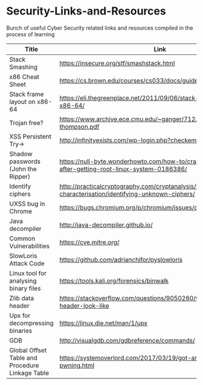 # Security-Links-and-Resources
Bunch of useful Cyber Security related links and resources compiled in the process of learning


Title | Link
------------ | -------------
Stack Smashing | https://insecure.org/stf/smashstack.html
x86 Cheat Sheet| https://cs.brown.edu/courses/cs033/docs/guides/x64_cheatsheet.pdf
Stack frame layout on x86-64 | https://eli.thegreenplace.net/2011/09/06/stack-frame-layout-on-x86-64/
Trojan free?| https://www.archive.ece.cmu.edu/~ganger/712.fall02/papers/p761-thompson.pdf
XSS Persistent Try->| http://infinityexists.com/wp-login.php?checkemail=registered
Shadow passwords (John the Ripper)| https://null-byte.wonderhowto.com/how-to/crack-shadow-hashes-after-getting-root-linux-system-0186386/
Identify ciphers | http://practicalcryptography.com/cryptanalysis/text-characterisation/identifying-unknown-ciphers/
UXSS bug in Chrome| https://bugs.chromium.org/p/chromium/issues/detail?id=841105
Java decompiler | http://java-decompiler.github.io/
Common Vulnerabilities | https://cve.mitre.org/
SlowLoris Attack Code | https://github.com/adrianchifor/pyslowloris
Linux tool for analysing binary files | https://tools.kali.org/forensics/binwalk
Zlib data header | https://stackoverflow.com/questions/9050260/what-does-a-zlib-header-look-like 
Upx for decompressing binaries | https://linux.die.net/man/1/upx
GDB | http://visualgdb.com/gdbreference/commands/
Global Offset Table and Procedure Linkage Table | https://systemoverlord.com/2017/03/19/got-and-plt-for-pwning.html
